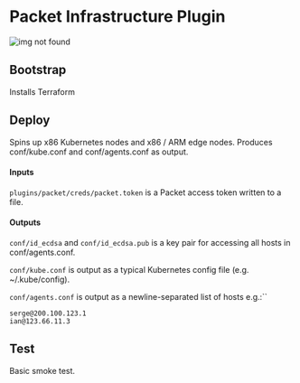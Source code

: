 # Packet Infrastructure Plugin

![img not found](https://raw.githubusercontent.com/eclipse-iofog/spin/develop/plugins/packet/topology.png)

## Bootstrap

Installs Terraform

## Deploy

Spins up x86 Kubernetes nodes and x86 / ARM edge nodes. Produces conf/kube.conf and conf/agents.conf as output.

#### Inputs

`plugins/packet/creds/packet.token` is a Packet access token written to a file.

#### Outputs

`conf/id_ecdsa` and `conf/id_ecdsa.pub` is a key pair for accessing all hosts in conf/agents.conf.

`conf/kube.conf` is output as a typical Kubernetes config file (e.g. ~/.kube/config).

`conf/agents.conf` is output as a newline-separated list of hosts e.g.:``
```
serge@200.100.123.1
ian@123.66.11.3
```

## Test

Basic smoke test.